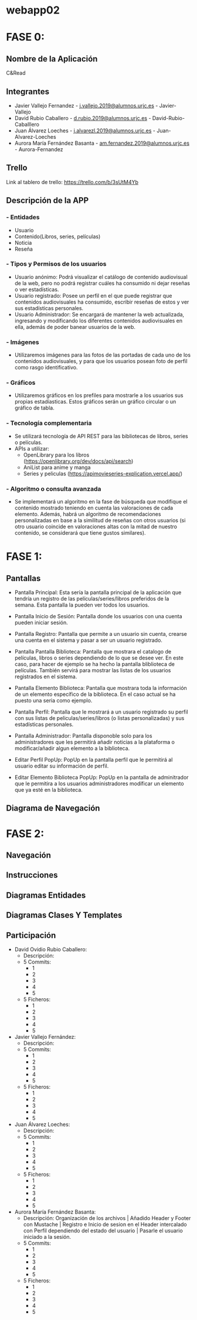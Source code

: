 # webapp02

# FASE 0:

## Nombre de la Aplicación
C&Read
## Integrantes
- Javier Vallejo Fernandez - j.vallejo.2019@alumnos.urjc.es - Javier-Vallejo
- David Rubio Caballero - d.rubio.2019@alumnos.urjc.es - David-Rubio-Caballlero
- Juan Álvarez Loeches - j.alvarezl.2019@alumnos.urjc.es - Juan-Alvarez-Loeches
- Aurora María Fernández Basanta - am.fernandez.2019@alumnos.urjc.es - Aurora-Fernandez
## Trello
Link al tablero de trello: https://trello.com/b/3sUtM4Yb
## Descripción de la APP
### - Entidades
* Usuario
* Contenido(Libros, series, películas)
* Noticia
* Reseña
### - Tipos y Permisos de los usuarios
* Usuario anónimo: Podrá visualizar el catálogo de contenido audiovisual de la web, pero no podrá registrar cuáles ha consumido ni dejar reseñas o ver estadísticas.
* Usuario registrado: Posee un perfil en el que puede registrar que contenidos audiovisuales ha consumido, escribir reseñas de estos y ver sus estadísticas personales.
* Usuario Administrador: Se encargará de mantener la web actualizada, ingresando y modificando los diferentes contenidos audiovisuales en ella, además de poder banear usuarios de la web.
### - Imágenes
* Utilizaremos imágenes para las fotos de las portadas de cada uno de los contenidos audiovisuales, y para que los usuarios posean foto de perfil como rasgo identificativo.
### - Gráficos
* Utilizaremos gráficos en los prefiles para mostrarle a los usuarios sus propias estadíasticas. Estos gráficos serán un gráfico circular o un gráfico de tabla. 
### - Tecnología complementaria
* Se utilizará tecnología de API REST para las bibliotecas de libros, series o películas.
* APIs a utilizar:
  * OpenLibrary para los libros (https://openlibrary.org/dev/docs/api/search)
  * AniList para anime y manga
  * Series y peliculas (https://apimovieseries-explication.vercel.app/)
### - Algoritmo o consulta avanzada
* Se implementará un algoritmo en la fase de búsqueda que modifique el contenido mostrado teniendo en cuenta las valoraciones de cada elemento. Además, habrá un algoritmo de recomendaciones personalizadas en base a la similitud de reseñas con otros usuarios (si otro usuario coincide en valoraciones altas con la mitad de nuestro contenido, se considerará que tiene gustos similares).


# FASE 1:

## Pantallas
- Pantalla Principal:
  Esta sería la pantalla principal de la aplicación que tendría un registro de las películas/series/libros preferidos de la semana. Esta pantalla la pueden ver todos los usuarios.
  
- Pantalla Inicio de Sesión:
  Pantalla donde los usuarios con una cuenta pueden iniciar sesión.
  
- Pantalla Registro:
  Pantalla que permite a un usuario sin cuenta, crearse una cuenta en el sistema y pasar a ser un usuario registrado.
  
- Pantalla Pantalla Biblioteca:
  Pantalla que mostrara el catalogo de películas, libros o series dependiendo de lo que se desee ver. En este caso, para hacer de ejemplo se ha hecho la pantalla bliblioteca de películas.
  También servirá para mostrar las listas de los usuarios registrados en el sistema.
  
- Pantalla Elemento Biblioteca:
  Pantalla que mostrara toda la información de un elemento específico de la biblioteca. En el caso actual se ha puesto una seria como ejemplo.
  
- Pantalla Perfil:
  Pantalla que le mostrará a un usuario registrado su perfil con sus listas de peliculas/series/libros (o listas personalizadas) y sus estadísticas personales.
  
- Pantalla Administrador:
  Pantalla disponoble solo para los administradores que les permitirá añadir noticias a la plataforma o modificar/añadir algun elemento a la biblioteca.
  
- Editar Perfil PopUp:
  PopUp en la pantalla perfil que le permitirá al usuario editar su información de perfil.
  
- Editar Elemento Biblioteca PopUp:
  PopUp en la pantalla de adminitrador que le permitira a los usuarios administradores modíficar un elemento que ya esté en la biblioteca.

## Diagrama de Navegación

# FASE 2:

## Navegación

## Instrucciones

## Diagramas Entidades

## Diagramas Clases Y Templates

## Participación
 - David Ovidio Rubio Caballero:
   - Descripción:
   - 5 Commits:
     - 1
     - 2
     - 3
     - 4
     - 5 
   - 5 Ficheros:
     - 1
     - 2
     - 3
     - 4
     - 5 
 - Javier Vallejo Fernández:
   - Descripción:
   - 5 Commits:
     - 1
     - 2
     - 3
     - 4
     - 5 
   - 5 Ficheros:
     - 1
     - 2
     - 3
     - 4
     - 5 
 - Juan Álvarez Loeches:
   - Descripción:
   - 5 Commits:
     - 1
     - 2
     - 3
     - 4
     - 5 
   - 5 Ficheros:
     - 1
     - 2
     - 3
     - 4
     - 5 
 - Aurora María Fernández Basanta:
   - Descripción: Organización de los archivos | Añadido Header y Footer con Mustache | Registro e Inicio de sesion en el Header intercalado con Perfil dependiendo del estado del usuario | Pasarle el usuario iniciado a la sesión.
   - 5 Commits:
     - 1
     - 2
     - 3
     - 4
     - 5 
   - 5 Ficheros:
     - 1
     - 2
     - 3
     - 4
     - 5 
